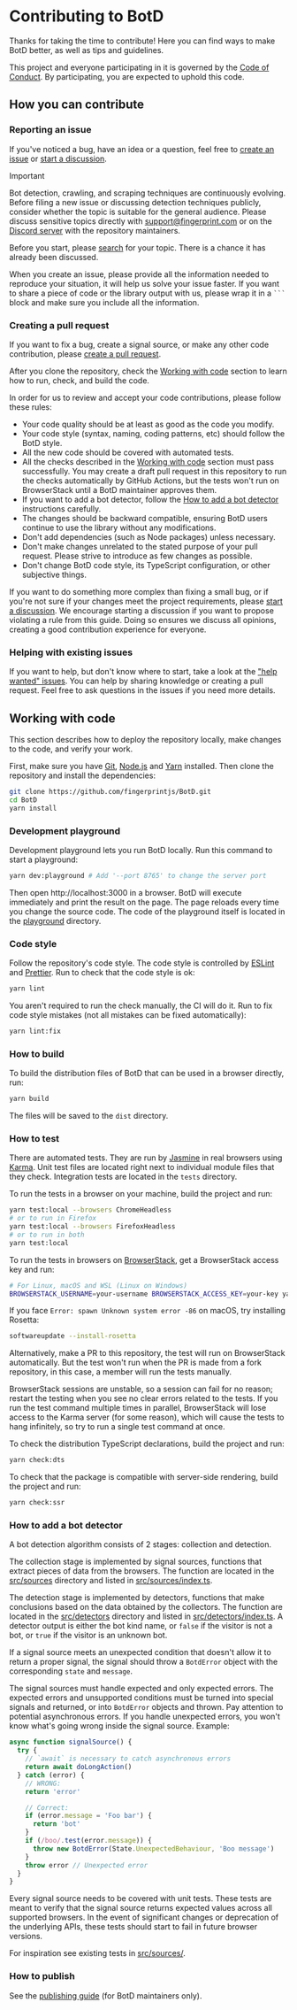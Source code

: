 # Contributing to BotD

Thanks for taking the time to contribute!
Here you can find ways to make BotD better, as well as tips and guidelines.

This project and everyone participating in it is governed by the [Code of Conduct](code_of_conduct.md).
By participating, you are expected to uphold this code.

## How you can contribute

### Reporting an issue

If you've noticed a bug, have an idea or a question,
feel free to [create an issue](https://github.com/fingerprintjs/BotD/issues/new/choose) or [start a discussion](https://github.com/fingerprintjs/BotD/discussions/new/choose).

> [!IMPORTANT]
> Bot detection, crawling, and scraping techniques are continuously evolving.
> Before filing a new issue or discussing detection techniques publicly, consider whether the topic is suitable for the general audience.
> Please discuss sensitive topics directly with [support@fingerprint.com](mailto:support@fingerprint.com) or on the [Discord server](https://discord.gg/39EpE2neBg) with the repository maintainers.

Before you start, please [search](https://github.com/search?q=repo%3Afingerprintjs%2FBotD) for your topic.
There is a chance it has already been discussed.

When you create an issue, please provide all the information needed to reproduce your situation, it will help us solve your issue faster.
If you want to share a piece of code or the library output with us, please wrap it in a ` ``` ` block and make sure you include all the information.

### Creating a pull request

If you want to fix a bug, create a signal source, or make any other code contribution, please [create a pull request](https://docs.github.com/en/get-started/exploring-projects-on-github/contributing-to-a-project).

After you clone the repository, check the [Working with code](#working-with-code) section to learn how to run, check, and build the code.

In order for us to review and accept your code contributions, please follow these rules:
- Your code quality should be at least as good as the code you modify.
- Your code style (syntax, naming, coding patterns, etc) should follow the BotD style.
- All the new code should be covered with automated tests.
- All the checks described in the [Working with code](#working-with-code) section must pass successfully.
  You may create a draft pull request in this repository to run the checks automatically by GitHub Actions,
  but the tests won't run on BrowserStack until a BotD maintainer approves them.
- If you want to add a bot detector, follow the [How to add a bot detector](#how-to-add-a-bot-detector) instructions carefully.
- The changes should be backward compatible, ensuring BotD users continue to use the library without any modifications.
- Don't add dependencies (such as Node packages) unless necessary.
- Don't make changes unrelated to the stated purpose of your pull request. Please strive to introduce as few changes as possible.
- Don't change BotD code style, its TypeScript configuration, or other subjective things.

If you want to do something more complex than fixing a small bug, or if you're not sure if your changes meet the project requirements, please [start a discussion](https://github.com/fingerprintjs/BotD/discussions/new/choose).
We encourage starting a discussion if you want to propose violating a rule from this guide.
Doing so ensures we discuss all opinions, creating a good contribution experience for everyone.

### Helping with existing issues

If you want to help, but don't know where to start, take a look at the ["help wanted" issues](https://github.com/fingerprintjs/BotD/labels/help%20wanted).
You can help by sharing knowledge or creating a pull request.
Feel free to ask questions in the issues if you need more details.

## Working with code

This section describes how to deploy the repository locally, make changes to the code, and verify your work.

First, make sure you have [Git](https://git-scm.com), [Node.js](https://nodejs.org) and [Yarn](https://yarnpkg.com) installed.
Then clone the repository and install the dependencies:

```bash
git clone https://github.com/fingerprintjs/BotD.git
cd BotD
yarn install
```

### Development playground

Development playground lets you run BotD locally. Run this command to start a playground:

```bash
yarn dev:playground # Add '--port 8765' to change the server port
```

Then open http://localhost:3000 in a browser.
BotD will execute immediately and print the result on the page.
The page reloads every time you change the source code.
The code of the playground itself is located in the [playground](playground) directory.

### Code style

Follow the repository's code style.
The code style is controlled by [ESLint](https://eslint.org) and [Prettier](https://prettier.io).
Run to check that the code style is ok:

```bash
yarn lint
```

You aren't required to run the check manually, the CI will do it.
Run to fix code style mistakes (not all mistakes can be fixed automatically):

```bash
yarn lint:fix
```

### How to build

To build the distribution files of BotD that can be used in a browser directly, run:

```bash
yarn build
```

The files will be saved to the `dist` directory.

### How to test

There are automated tests.
They are run by [Jasmine](https://jasmine.github.io) in real browsers using [Karma](https://karma-runner.github.io).
Unit test files are located right next to individual module files that they check.
Integration tests are located in the `tests` directory.

To run the tests in a browser on your machine, build the project and run:
```bash
yarn test:local --browsers ChromeHeadless
# or to run in Firefox
yarn test:local --browsers FirefoxHeadless
# or to run in both
yarn test:local
```

To run the tests in browsers on [BrowserStack](https://www.browserstack.com), get a BrowserStack access key and run:
```bash
# For Linux, macOS and WSL (Linux on Windows)
BROWSERSTACK_USERNAME=your-username BROWSERSTACK_ACCESS_KEY=your-key yarn test:browserstack
```

If you face `Error: spawn Unknown system error -86` on macOS, try installing Rosetta:
```bash
softwareupdate --install-rosetta
```

Alternatively, make a PR to this repository, the test will run on BrowserStack automatically.
But the test won't run when the PR is made from a fork repository, in this case, a member will run the tests manually.

BrowserStack sessions are unstable, so a session can fail for no reason;
restart the testing when you see no clear errors related to the tests.
If you run the test command multiple times in parallel, BrowserStack will lose access to the Karma server
(for some reason), which will cause the tests to hang infinitely, so try to run a single test command at once.

To check the distribution TypeScript declarations, build the project and run:

```bash
yarn check:dts
```

To check that the package is compatible with server-side rendering, build the project and run:

```bash
yarn check:ssr
```

### How to add a bot detector

A bot detection algorithm consists of 2 stages: collection and detection.

The collection stage is implemented by signal sources, functions that extract pieces of data from the browsers.
The function are located in the [src/sources](src/sources) directory and listed in [src/sources/index.ts](src/sources/index.ts).

The detection stage is implemented by detectors, functions that make conclusions based on the data obtained by the collectors.
The function are located in the [src/detectors](src/detectors) directory and listed in [src/detectors/index.ts](src/detectors/index.ts).
A detector output is either the bot kind name, or `false` if the visitor is not a bot, or `true` if the visitor is an unknown bot.

If a signal source meets an unexpected condition that doesn't allow it to return a proper signal,
the signal should throw a `BotdError` object with the corresponding `state` and `message`.

The signal sources must handle expected and only expected errors.
The expected errors and unsupported conditions must be turned into special signals and returned, or into `BotdError` objects and thrown.
Pay attention to potential asynchronous errors.
If you handle unexpected errors, you won't know what's going wrong inside the signal source.
Example:

```js
async function signalSource() {
  try {
    // `await` is necessary to catch asynchronous errors
    return await doLongAction()
  } catch (error) {
    // WRONG:
    return 'error'

    // Correct:
    if (error.message = 'Foo bar') {
      return 'bot'
    }
    if (/boo/.test(error.message)) {
      throw new BotdError(State.UnexpectedBehaviour, 'Boo message')
    }
    throw error // Unexpected error
  }
}
```

Every signal source needs to be covered with unit tests.
These tests are meant to verify that the signal source returns expected values across all supported browsers.
In the event of significant changes or deprecation of the underlying APIs, these tests should start to fail in future browser versions.

For inspiration see existing tests in [src/sources/](src/sources/).

### How to publish

See the [publishing guide](docs/publishing.md) (for BotD maintainers only).

